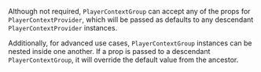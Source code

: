Although not required, `PlayerContextGroup` can accept any of the props for `PlayerContextProvider`, which will be passed as defaults to any descendant `PlayerContextProvider` instances.

Additionally, for advanced use cases, `PlayerContextGroup` instances can be nested inside one another. If a prop is passed to a descendant `PlayerContextGroup`, it will override the default value from the ancestor.
